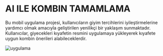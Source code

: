 # AI ILE KOMBIN TAMAMLAMA
 Bu mobil uygulama projesi, kullanıcıların giyim tercihlerini iyileştirmelerine yardımcı olmak amacıyla geliştirilen yenilikçi bir yaklaşım sunmaktadır. Kullanıcılar, giyecekleri kıyafetin resmini uygulamaya yükleyerek kıyafete uygun kombin önerileri alabileceklerdir.

![uygulama](https://github.com/user-attachments/assets/78b9931b-3b28-4a67-81a1-4b14de79dfe3)
